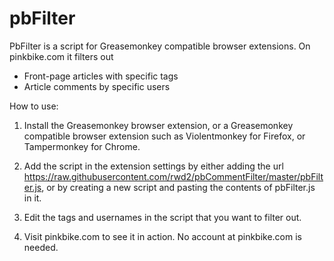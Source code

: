 # pbFilter

PbFilter is a script for Greasemonkey compatible browser extensions. On pinkbike.com it filters out

- Front-page articles with specific tags
- Article comments by specific users

How to use:

1) Install the Greasemonkey browser extension, or a Greasemonkey compatible browser extension such as Violentmonkey for Firefox, or Tampermonkey for Chrome.

2) Add the script in the extension settings by either adding the url https://raw.githubusercontent.com/rwd2/pbCommentFilter/master/pbFilter.js, or by creating a new script and pasting the contents of pbFilter.js in it.

3) Edit the tags and usernames in the script that you want to filter out.

4) Visit pinkbike.com to see it in action. No account at pinkbike.com is needed.
